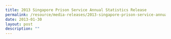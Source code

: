 ```yaml
---
title: 2013 Singapore Prison Service Annual Statistics Release
permalink: /resource/media-releases/2013-singapore-prison-service-annual-statistics-release
date: 2013-01-30
layout: post
description: ""
---
```

